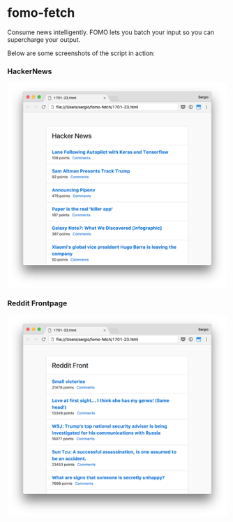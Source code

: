 # fomo-fetch
Consume news intelligently. FOMO lets you batch your input so you can supercharge your output.

Below are some screenshots of the script in action:

### HackerNews
![Screenshot from HackerNews Feed](docs/hn-screenshot.png)

### Reddit Frontpage
![Screenshot from Reddit Frontpage](docs/reddit-screenshot.png)
